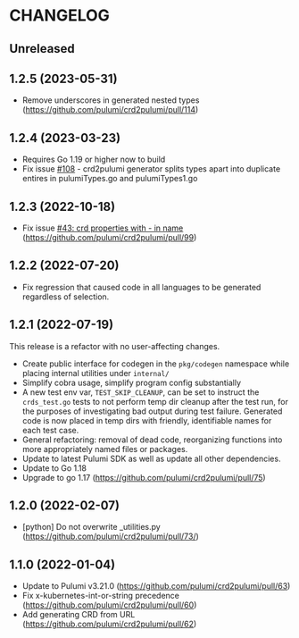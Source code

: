 CHANGELOG
=========

## Unreleased

## 1.2.5 (2023-05-31)
- Remove underscores in generated nested types (https://github.com/pulumi/crd2pulumi/pull/114)

## 1.2.4 (2023-03-23)
- Requires Go 1.19 or higher now to build
- Fix issue [#108](https://github.com/pulumi/crd2pulumi/issues/108) - crd2pulumi generator splits types apart into duplicate entires in pulumiTypes.go and pulumiTypes1.go

## 1.2.3 (2022-10-18)
- Fix issue [#43: crd properties with - in name](https://github.com/pulumi/crd2pulumi/issues/43) (https://github.com/pulumi/crd2pulumi/pull/99)

## 1.2.2 (2022-07-20)
- Fix regression that caused code in all languages to be generated regardless of selection.

## 1.2.1 (2022-07-19)
This release is a refactor with no user-affecting changes.
- Create public interface for codegen in the `pkg/codegen` namespace
  while placing internal utilities under `internal/`
- Simplify cobra usage, simplify program config substantially
- A new test env var, `TEST_SKIP_CLEANUP`, can be set to instruct the
  `crds_test.go` tests to not perform temp dir cleanup after the test
  run, for the purposes of investigating bad output during test failure.
  Generated code is now placed in temp dirs with friendly, identifiable
  names for each test case.
- General refactoring: removal of dead code, reorganizing functions into
  more appropriately named files or packages.
- Update to latest Pulumi SDK as well as update all other dependencies.
- Update to Go 1.18
- Upgrade to go 1.17 (https://github.com/pulumi/crd2pulumi/pull/75)

## 1.2.0 (2022-02-07)
- [python] Do not overwrite _utilities.py (https://github.com/pulumi/crd2pulumi/pull/73/)

## 1.1.0 (2022-01-04)

- Update to Pulumi v3.21.0 (https://github.com/pulumi/crd2pulumi/pull/63)
- Fix x-kubernetes-int-or-string precedence (https://github.com/pulumi/crd2pulumi/pull/60)
- Add generating CRD from URL (https://github.com/pulumi/crd2pulumi/pull/62)
